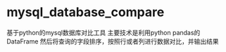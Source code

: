 # mysql_database_compare
基于python的mysql数据库对比工具
主要技术是利用python pandas的DataFrame 然后将查询的字段排序，按照行或者列进行数据对比，并输出结果

